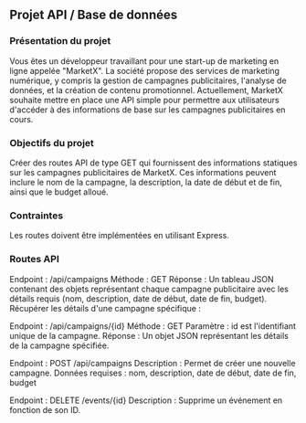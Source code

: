 ## Projet API / Base de données

### Présentation du projet
Vous êtes un développeur travaillant pour une start-up de marketing en ligne appelée "MarketX". La société propose des services de marketing numérique, y compris la gestion de campagnes publicitaires, l'analyse de données, et la création de contenu promotionnel. Actuellement, MarketX souhaite mettre en place une API simple pour permettre aux utilisateurs d'accéder à des informations de base sur les campagnes publicitaires en cours.

### Objectifs du projet
Créer des routes API de type GET qui fournissent des informations statiques sur les campagnes publicitaires de MarketX. Ces informations peuvent inclure le nom de la campagne, la description, la date de début et de fin, ainsi que le budget alloué.

### Contraintes
Les routes doivent être implémentées en utilisant Express.

### Routes API
Endpoint : /api/campaigns
Méthode : GET
Réponse : Un tableau JSON contenant des objets représentant chaque campagne publicitaire avec les détails requis (nom, description, date de début, date de fin, budget).
Récupérer les détails d'une campagne spécifique :

Endpoint : /api/campaigns/{id}
Méthode : GET
Paramètre : id est l'identifiant unique de la campagne.
Réponse : Un objet JSON représentant les détails de la campagne spécifiée.

Endpoint : POST /api/campaigns
Description : Permet de créer une nouvelle campagne.
Données requises : nom, description, date de début, date de fin, budget

Endpoint : DELETE /events/{id}
Description : Supprime un événement en fonction de son ID.